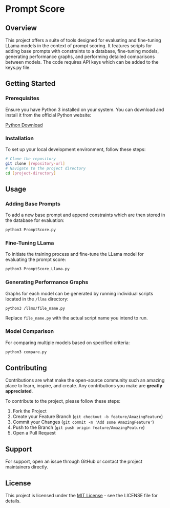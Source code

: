 
# Prompt Score

## Overview
This project offers a suite of tools designed for evaluating and fine-tuning LLama models in the context of prompt scoring. It features scripts for adding base prompts with constraints to a database, fine-tuning models, generating performance graphs, and performing detailed comparisons between models. The code requires API keys which can be added to the keys.py file. 

## Getting Started

### Prerequisites
Ensure you have Python 3 installed on your system. You can download and install it from the official Python website:

[Python Download](https://www.python.org/downloads/)

### Installation
To set up your local development environment, follow these steps:

```bash
# Clone the repository
git clone [repository-url]
# Navigate to the project directory
cd [project-directory]
```

## Usage

### Adding Base Prompts
To add a new base prompt and append constraints which are then stored in the database for evaluation:

```bash
python3 PromptScore.py
```

### Fine-Tuning LLama
To initiate the training process and fine-tune the LLama model for evaluating the prompt score:

```bash
python3 PromptScore_Llama.py
```

### Generating Performance Graphs
Graphs for each model can be generated by running individual scripts located in the `/llms` directory:

```bash
python3 /llms/file_name.py
```
Replace `file_name.py` with the actual script name you intend to run.

### Model Comparison
For comparing multiple models based on specified criteria:

```bash
python3 compare.py
```

## Contributing
Contributions are what make the open-source community such an amazing place to learn, inspire, and create. Any contributions you make are **greatly appreciated**.

To contribute to the project, please follow these steps:

1. Fork the Project
2. Create your Feature Branch (`git checkout -b feature/AmazingFeature`)
3. Commit your Changes (`git commit -m 'Add some AmazingFeature'`)
4. Push to the Branch (`git push origin feature/AmazingFeature`)
5. Open a Pull Request

## Support
For support, open an issue through GitHub or contact the project maintainers directly.

## License
This project is licensed under the [MIT License](LICENSE.md) - see the LICENSE file for details.
```
